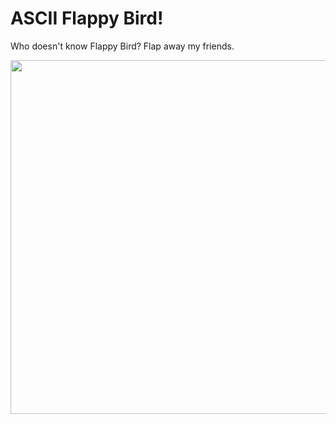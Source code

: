# ASCII Flappy Bird!

Who doesn't know Flappy Bird? Flap away my friends.

<img src="https://github.com/hamikm/ascii_flappy_bird/blob/master/newflappy.gif" width="566">
